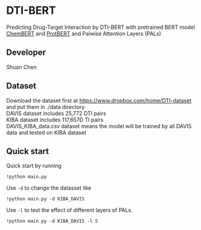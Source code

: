 # DTI-BERT
Predicting Drug-Target Interaction by DTI-BERT with pretrained BERT model [ChemBERT](https://www.nature.com/articles/s41598-021-90259-7) and [ProtBERT](https://www.computer.org/csdl/journal/tp/5555/01/09477085/1v2M3TwoN4A) and Paiwise Attention Layers (PALs) <br>
## Developer
Shuan Chen<br>

## Dataset
Download the dataset first at https://www.dropbox.com/home/DTI-dataset and put them in ./data directory <br>
DAVIS dataset includes 25,772 DTI pairs <br>
KIBA dataset includes 117,657D TI pairs <br>
DAVIS_KIBA_data.csv dataset means the model will be trained by all DAVIS data and tested on KIBA dataset <br> 


## Quick start
Quick start by running 
```
!python main.py
```
Use `-d` to change the datasset like
```
!python main.py -d KIBA_DAVIS
```
Use `-l` to test the effect of different layers of PALs.
```
!python main.py -d KIBA_DAVIS -l 5
```
